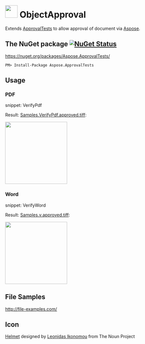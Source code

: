 # <img src="https://raw.github.com/SimonCropp/Aspose.ApprovalTests/master/icon.png" height="40px"> ObjectApproval

Extends [ApprovalTests](https://github.com/approvals/ApprovalTests.Net) to allow approval of document via [Aspose](https://www.aspose.com/).


## The NuGet package [![NuGet Status](http://img.shields.io/nuget/v/Aspose.ApprovalTests.svg?style=flat)](https://www.nuget.org/packages/Aspose.ApprovalTests/)

https://nuget.org/packages/Aspose.ApprovalTests/

    PM> Install-Package Aspose.ApprovalTests


## Usage

### PDF

snippet: VerifyPdf

Result: [Samples.VerifyPdf.approved.tiff](https://raw.github.com/SimonCropp/Aspose.ApprovalTests/master/src/Tests/Samples.VerifyPdf.approved.tiff):

<img src="https://raw.github.com/SimonCropp/Aspose.ApprovalTests/master/src/Tests/Samples.VerifyPdf.approved.tiff" height="200px">


### Word

snippet: VerifyWord

Result: [Samples.v.approved.tiff](https://raw.github.com/SimonCropp/Aspose.ApprovalTests/master/src/Tests/Samples.VerifyWord.approved.tiff):

<img src="https://raw.github.com/SimonCropp/Aspose.ApprovalTests/master/src/Tests/Samples.VerifyWord.approved.tiff" height="200px">


## File Samples

http://file-examples.com/

## Icon

<a href="http://thenounproject.com/term/helmet/9554/" target="_blank">Helmet</a> designed by <a href="http://thenounproject.com/alterego" target="_blank">Leonidas Ikonomou</a> from The Noun Project